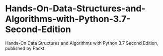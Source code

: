 # Hands-On-Data-Structures-and-Algorithms-with-Python-3.7-Second-Edition
Hands-On Data Structures and Algorithms with Python 3.7 Second Edition, published by Packt
